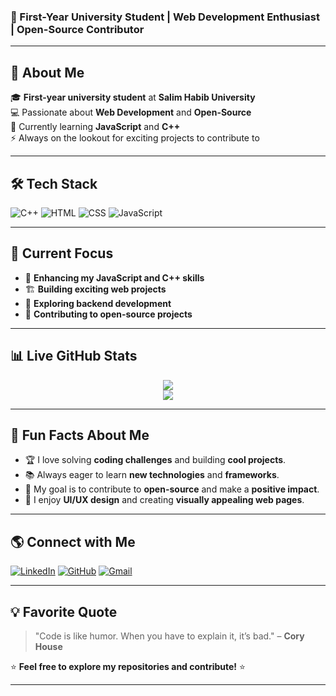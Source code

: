 ### 🚀 First-Year University Student | Web Development Enthusiast | Open-Source Contributor

---

## 🌟 About Me

🎓 **First-year university student** at **Salim Habib University**  
💻 Passionate about **Web Development** and **Open-Source**  
🌱 Currently learning **JavaScript** and **C++**  
⚡ Always on the lookout for exciting projects to contribute to  

---

## 🛠️ Tech Stack

![C++](https://img.shields.io/badge/C%2B%2B-%2300599C.svg?style=for-the-badge&logo=c%2B%2B&logoColor=white)
![HTML](https://img.shields.io/badge/HTML5-%23E34F26.svg?style=for-the-badge&logo=html5&logoColor=white)
![CSS](https://img.shields.io/badge/CSS3-%231572B6.svg?style=for-the-badge&logo=css3&logoColor=white)
![JavaScript](https://img.shields.io/badge/JavaScript-%23F7DF1E.svg?style=for-the-badge&logo=javascript&logoColor=black)

---

## 🎯 Current Focus

- 🚀 **Enhancing my JavaScript and C++ skills**  
- 🏗️ **Building exciting web projects**  
- 📖 **Exploring backend development**  
- 🌱 **Contributing to open-source projects**  

---

## 📊 Live GitHub Stats

<p align="center">
  <img src="https://github-readme-stats.vercel.app/api?username=Daniyal-ali-code&theme=tokyonight&show_icons=true&hide_title=true&border_radius=12" />
  <br>
  <img src="https://github-readme-streak-stats.herokuapp.com/?user=Daniyal-ali-code&theme=tokyonight&border_radius=12" />
</p>

---

## 🌟 Fun Facts About Me

- 🏆 I love solving **coding challenges** and building **cool projects**.  
- 📚 Always eager to learn **new technologies** and **frameworks**.  
- 🎯 My goal is to contribute to **open-source** and make a **positive impact**.  
- 🎨 I enjoy **UI/UX design** and creating **visually appealing web pages**.  

---

## 🌎 Connect with Me

[![LinkedIn](https://img.shields.io/badge/LinkedIn-0A66C2?style=for-the-badge&logo=linkedin&logoColor=white)](https://www.linkedin.com/in/daniyal-ali-a005bb322/)
[![GitHub](https://img.shields.io/badge/GitHub-181717?style=for-the-badge&logo=github&logoColor=white)](https://github.com/Daniyal-ali-code)
[![Gmail](https://img.shields.io/badge/Gmail-D14836?style=for-the-badge&logo=gmail&logoColor=white)](mailto:daniyalaliwork24@gmail.com)

---

## 💡 Favorite Quote

> "Code is like humor. When you have to explain it, it’s bad." – **Cory House**

⭐️ **Feel free to explore my repositories and contribute!** ⭐️

---
